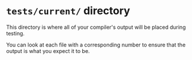 # `tests/current/` directory

This directory is where all of your compiler's output will be placed during testing.

You can look at each file with a corresponding number to ensure that the output
is what you expect it to be.
